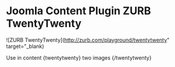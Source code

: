 # Joomla Content Plugin ZURB TwentyTwenty

![ZURB TwentyTwenty](http://zurb.com/playground/twentytwenty" target="_blank)

Use in content {twentytwenty} two images {/twentytwenty}
